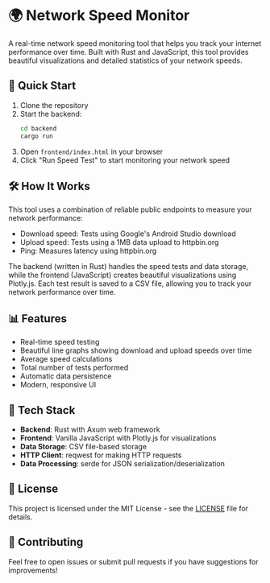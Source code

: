 # 🌍 Network Speed Monitor

A real-time network speed monitoring tool that helps you track your internet performance over time. Built with Rust and JavaScript, this tool provides beautiful visualizations and detailed statistics of your network speeds.

## 🚀 Quick Start

1. Clone the repository
2. Start the backend:
   ```bash
   cd backend
   cargo run
   ```
3. Open `frontend/index.html` in your browser
4. Click "Run Speed Test" to start monitoring your network speed

## 🛠️ How It Works

This tool uses a combination of reliable public endpoints to measure your network performance:

- Download speed: Tests using Google's Android Studio download
- Upload speed: Tests using a 1MB data upload to httpbin.org
- Ping: Measures latency using httpbin.org

The backend (written in Rust) handles the speed tests and data storage, while the frontend (JavaScript) creates beautiful visualizations using Plotly.js. Each test result is saved to a CSV file, allowing you to track your network performance over time.

## 📊 Features

- Real-time speed testing
- Beautiful line graphs showing download and upload speeds over time
- Average speed calculations
- Total number of tests performed
- Automatic data persistence
- Modern, responsive UI

## 🎨 Tech Stack

- **Backend**: Rust with Axum web framework
- **Frontend**: Vanilla JavaScript with Plotly.js for visualizations
- **Data Storage**: CSV file-based storage
- **HTTP Client**: reqwest for making HTTP requests
- **Data Processing**: serde for JSON serialization/deserialization

## 📝 License

This project is licensed under the MIT License - see the [LICENSE](LICENSE) file for details.

## 🤝 Contributing

Feel free to open issues or submit pull requests if you have suggestions for improvements!
